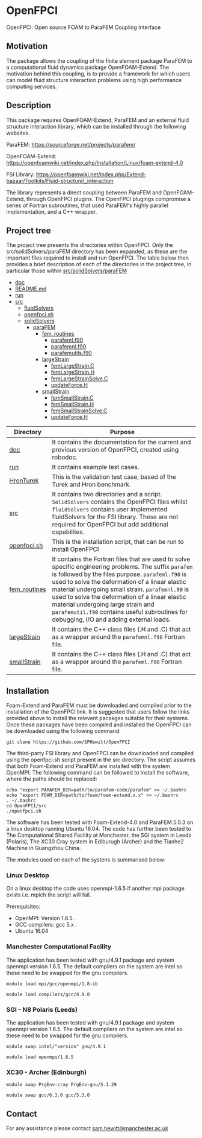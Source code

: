 # OpenFPCI

OpenFPCI: Open source FOAM to ParaFEM Coupling Interface

## Motivation

The package allows the coupling of the finite element package ParaFEM to a computational fluid dynamics package OpenFOAM-Extend. The motivation behind this coupling, is to provide a framework for which users can model fluid structure interaction problems using high performance computing services.

## Description

This package requires OpenFOAM-Extend, ParaFEM and an external fluid structure interaction library, which can be installed through the following websites.

ParaFEM: https://sourceforge.net/projects/parafem/

OpenFOAM-Extend: https://openfoamwiki.net/index.php/Installation/Linux/foam-extend-4.0

FSI Library: https://openfoamwiki.net/index.php/Extend-bazaar/Toolkits/Fluid-structure\_interaction

The library represents a direct coupling between ParaFEM and OpenFOAM-Extend, through OpenFPCI plugins. The OpenFPCI plugings compromise a series of Fortran subroutines, that used ParaFEM's highly parallel implementation, and a C++ wrapper.

## Project tree
The project tree presents the directories within OpenFPCI. Only the src/solidSolvers/paraFEM directory has been expanded, as these are the important files required to install and run OpenFPCI. The table below then provides a brief description of each of the directories in the project tree, in particular those within [src/solidSolvers/paraFEM](./src/solidSolvers/paraFEM)

 * [doc](./doc)
 * [README.md](./README.md)
 * [run](./run)
 * [src](./src)
   * [fluidSolvers](./src/fluidSolvers)
   * [openfpci.sh](./src/openfpci.sh)
   * [solidSolvers](./src/solidSolvers)
     * [paraFEM](./src/solidSolvers/paraFEM)
       * [fem_routines](./src/solidSolvers/paraFEM/fem_routines)
         * [parafeml.f90](./src/solidSolvers/paraFEM/fem_routines/parafeml.f90)
         * [parafemnl.f90](./src/solidSolvers/paraFEM/fem_routines/parafemnl.f90)
         * [parafemutils.f90](./src/solidSolvers/paraFEM/fem_routines/parafemutils.f90)
       * [largeStrain](./src/solidSolvers/paraFEM/largeStrain)
         * [femLargeStrain.C](./src/solidSolvers/paraFEM/largeStrain/femLargeStrain.C)
         * [femLargeStrain.H](./src/solidSolvers/paraFEM/largeStrain/femLargeStrain.H)
         * [femLargeStrainSolve.C](./src/solidSolvers/paraFEM/largeStrain/femLargeStrainSolve.C)
         * [updateForce.H](./src/solidSolvers/paraFEM/largeStrain/updateForce.H)
       * [smallStrain](./src/solidSolvers/paraFEM/smallStrain)
         * [femSmallStrain.C](./src/solidSolvers/paraFEM/smallStrain/femSmallStrain.C)
         * [femSmallStrain.H](./src/solidSolvers/paraFEM/smallStrain/femSmallStrain.H)
         * [femSmallStrainSolve.C](./src/solidSolvers/paraFEM/smallStrain/femSmallStrainSolve.C)
         * [updateForce.H](./src/solidSolvers/paraFEM/smallStrain/updateForce.H)
        
| Directory     | Purpose       |
| ------------- | ------------- |
| [doc](./doc)  | It contains the documentation for the current and previous version of OpenFPCI, created using robodoc. |
| [run](./run)  | It contains example test cases. |
| [HronTurek](./run/HronTurek)  | This is the validation test case, based of the Turek and Hron benchmark. |
| [src](./src)  | It contains two directories and a script. `SolidSolvers` contains the OpenFPCI files whilst `fluidSolvers` contains user implemented fluidSolvers for the FSI library. These are not required for OpenFPCI but add additional capabilites. |
| [openfpci.sh](./src/openfpci.sh)  | This is the installation script, that can be run to install OpenFPCI |
| [fem_routines](./src/solidSolvers/paraFEM/fem_routines)  | It contains the Fortran files that are used to solve specific engineering problems. The suffix `parafem` is followed by the files purpose. `parafeml.f90` is used to solve the deformation of a linear elastic material undergoing small strain. `parafemnl.90` is used to solve the deformation of a linear elastic material undergoing large strain and `parafemutil.f90` contains useful subroutines for debugging, I/O and adding external loads. |
| [largeStrain](./src/solidSolvers/paraFEM/largeStrain)  | It contains the C++ class files (.H and .C) that act as a wrapper around the `parafemnl.f90` Fortran file. |
| [smallStrain](./src/solidSolvers/paraFEM/smallStrain)  | It contains the C++ class files (.H and .C) that act as a wrapper around the `parafeml.f90` Fortran file. |

## Installation

Foam-Extend and ParaFEM must be downloaded and compiled prior to the installation of the OpenFPCI link. It is suggested that users follow the links provided above to install the relevent pacakges suitable for their systems. Once these packages have been compiled and installed the OpenFPCI can be downloaded using the following command: 
```
git clone https://github.com/SPHewitt/OpenFPCI
```

The third-party FSI library and OpenFPCI can be downloaded and compiled using the openfpci.sh script present in the src directory. The script assumes that both Foam-Extend and ParaFEM are installed with the system OpenMPI. The following command can be followed to install the software, where the paths should be replaced:

```
echo "export PARAFEM_DIR=path/to/parafem-code/parafem" >> ~/.bashrc
echo "export FOAM_DIR=path/to/foam/foam-extend.x.x" >> ~/.bashrc
. ~/.bashrc
cd OpenFPCI/src
./openfpci.sh
```

The software has been tested with Foam-Extend-4.0 and ParaFEM.5.0.3 on a linux desktop running Ubuntu 16.04. The code has further been tested to The Computational Shared Facility at Manchester, the SGI system in Leeds (Polaris), The XC30 Cray system in Ediburugh (Archer) and the Tianhe2 Machine in Guangzhou China.

The modules used on each of the systens is summarised below: 

### Linux Desktop

On a linux desktop the code uses openmpi-1.6.5 if another mpi package exists i.e. mpich the script will fail.  

Prerequisites:

* OpenMPI: Version 1.6.5 .
* GCC compilers: gcc 5.x .
* Ubuntu 16.04

### Manchester Computational Facility

The application has been tested with gnu/4.9.1 package and system openmpi version 1.6.5. The default compilers on the system are intel so these need to be swapped for the gnu compilers. 

```
module load mpi/gcc/openmpi/1.8-ib

module load compilers/gcc/4.9.0
```

### SGI - N8 Polaris (Leeds)

The application has been tested with gnu/4.9.1 package and system openmpi version 1.6.5. The default compilers on the system are intel so these need to be swapped for the gnu compilers.

```
module swap intel/"version" gnu/4.9.1

module load openmpi/1.6.5

```

### XC30 -  Archer (Edinburgh)

```
module swap PrgEnv-cray PrgEnv-gnu/5.1.29

module swap gcc/6.3.0 gcc/5.3.0

```

## Contact

For any assistance please contact sam.hewitt@manchester.ac.uk
